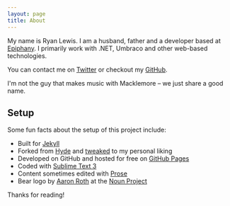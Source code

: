 ```yaml
---
layout: page
title: About
---
```


My name is Ryan Lewis. I am a husband, father and a developer based at [Epiphany](http://www.epiphanysearch.co.uk). I primarily work with .NET, Umbraco and other web-based technologies.

You can contact me on [Twitter](http://twitter.com/wpyz) or checkout my [GitHub](http://github.com/ryanlewis).

I'm not the guy that makes music with Macklemore &ndash; we just share a good name.

## Setup

Some fun facts about the setup of this project include:

* Built for [Jekyll](http://jekyllrb.com)
* Forked from [Hyde](https://github.com/poole/hyde) and [tweaked](http://github.com/ryanlewis/ryanlewis.github.io) to my personal liking
* Developed on GitHub and hosted for free on [GitHub Pages](https://pages.github.com)
* Coded with [Sublime Text 3](http://sublimetext.com)
* Content sometimes edited with [Prose](http://prose.io)
* Bear logo by [Aaron Roth](https://thenounproject.com/aaronroth4/) at the [Noun Project](https://thenounproject.com/)

Thanks for reading!
